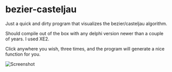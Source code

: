 # bezier-casteljau

Just a quick and dirty program that visualizes the bezier/casteljau algorithm.

Should compile out of the box with any delphi version newer than a couple of years. I used XE2.

Click anywhere you wish, three times, and the program will generate a nice function for you.

![Screenshot](http://i.snag.gy/ZpCfu.jpg)
